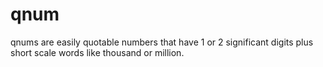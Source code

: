 # qnum
qnums are easily quotable numbers that have 1 or 2 significant digits plus short scale words like thousand or million.
